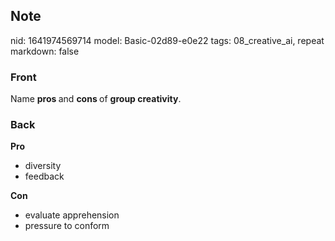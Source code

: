 ## Note
nid: 1641974569714
model: Basic-02d89-e0e22
tags: 08_creative_ai, repeat
markdown: false

### Front
Name <b>pros </b>and <b>cons </b>of <b>group creativity</b>.

### Back
<b>Pro</b>
<ul><li>diversity</li><li>feedback</li></ul><b>Con</b>
<ul><li>evaluate apprehension</li><li>pressure to conform</li></ul>

